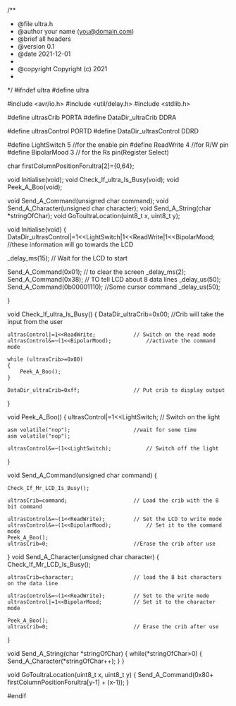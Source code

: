 /**
 * @file ultra.h
 * @author your name (you@domain.com)
 * @brief all headers
 * @version 0.1
 * @date 2021-12-01
 * 
 * @copyright Copyright (c) 2021
 * 
 */
#ifndef ultra
#define ultra

#include <avr/io.h>
#include <util/delay.h>
#include <stdlib.h>

#define ultrasCrib				PORTA
#define DataDir_ultraCrib		DDRA

#define ultrasControl			PORTD
#define DataDir_ultrasControl	DDRD

#define LightSwitch				5	//for the enable pin 
#define ReadWrite				4	//for R/W pin
#define BipolarMood				3	// for the Rs pin(Register Select)

char firstColumnPositionForultra[2]={0,64};

void Initialise(void);
void Check_If_ultra_Is_Busy(void);
void Peek_A_Boo(void);


void Send_A_Command(unsigned char command);
void Send_A_Character(unsigned char character);
void Send_A_String(char *stringOfChar);
void GoToultraLocation(uint8_t x, uint8_t y);



void Initialise(void)
{
DataDir_ultrasControl|=1<<LightSwitch|1<<ReadWrite|1<<BipolarMood;	//these information will go towards the LCD

_delay_ms(15);								// Wait for the LCD to start

Send_A_Command(0x01);	// to clear the screen
_delay_ms(2);
Send_A_Command(0x38);	// TO tell LCD about 8 data lines
_delay_us(50);
Send_A_Command(0b00001110);	//Some cursor command
_delay_us(50);

}

void Check_If_ultra_Is_Busy()
{
	DataDir_ultraCrib=0x00;					//Crib will take the input from the user
	
	
	ultrasControl|=1<<ReadWrite;			// Switch on the read mode
	ultrasControl&=~(1<<BipolarMood);			//activate the command mode
	
	while (ultrasCrib>=0x80)
	{
		Peek_A_Boo();
	}
	
	DataDir_ultraCrib=0xff;					// Put crib to display output
}

void Peek_A_Boo()
{
	ultrasControl|=1<<LightSwitch;			// Switch on the light 
	
	asm volatile("nop");					//wait for some time 
	asm volatile("nop");
	
	ultrasControl&=~(1<<LightSwitch);			// Switch off the light
}


void Send_A_Command(unsigned char command)
{
	
	Check_If_Mr_LCD_Is_Busy();
	
	ultrasCrib=command;						// Load the crib with the 8 bit command
	
	ultrasControl&=~(1<<ReadWrite);			// Set the LCD to write mode
	ultrasControl&=~(1<<BipolarMood);			// Set it to the command mode	
	Peek_A_Boo();
	ultrasCrib=0;							//Erase the crib after use
}
void Send_A_Character(unsigned char character)
{
	Check_If_Mr_LCD_Is_Busy();
	
	ultrasCrib=character;					// load the 8 bit characters on the data line
	
	ultrasControl&=~(1<<ReadWrite);			// Set to the write mode
	ultrasControl|=1<<BipolarMood;			// Set it to the character mode	
	
	Peek_A_Boo();
	ultrasCrib=0;							// Erase the crib after use
	
	
}

void Send_A_String(char *stringOfChar)
{
	while(*stringOfChar>0)
	{
		Send_A_Character(*stringOfChar++);
	}
}


void GoToultraLocation(uint8_t x, uint8_t y)
{
	Send_A_Command(0x80+ firstColumnPositionForultra[y-1] + (x-1));
}


#endif
